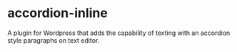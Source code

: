 # accordion-inline
A plugin for Wordpress that adds the capability of texting with an accordion style paragraphs on text editor.
